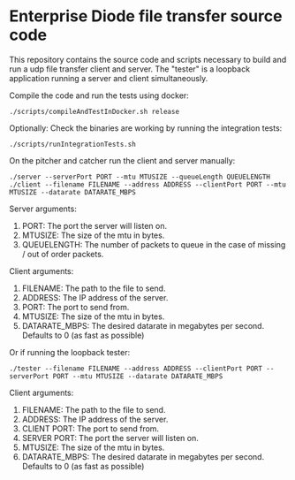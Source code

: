 # Enterprise Diode file transfer source code

This repository contains the source code and scripts necessary to build and run a udp file transfer client and server.
The "tester" is a loopback application running a server and client simultaneously.

Compile the code and run the tests using docker:

    ./scripts/compileAndTestInDocker.sh release

Optionally: Check the binaries are working by running the integration tests:

    ./scripts/runIntegrationTests.sh

On the pitcher and catcher run the client and server manually:

    ./server --serverPort PORT --mtu MTUSIZE --queueLength QUEUELENGTH
    ./client --filename FILENAME --address ADDRESS --clientPort PORT --mtu MTUSIZE --datarate DATARATE_MBPS

Server arguments:
1. PORT: The port the server will listen on.
2. MTUSIZE: The size of the mtu in bytes.
3. QUEUELENGTH: The number of packets to queue in the case of missing / out of order packets.

Client arguments:
1. FILENAME: The path to the file to send.
2. ADDRESS: The IP address of the server.
3. PORT: The port to send from.
4. MTUSIZE: The size of the mtu in bytes.
5. DATARATE_MBPS: The desired datarate in megabytes per second. Defaults to 0 (as fast as possible)

Or if running the loopback tester:

    ./tester --filename FILENAME --address ADDRESS --clientPort PORT --serverPort PORT --mtu MTUSIZE --datarate DATARATE_MBPS

Client arguments:
1. FILENAME: The path to the file to send.
2. ADDRESS: The IP address of the server.
3. CLIENT PORT: The port to send from.
4. SERVER PORT: The port the server will listen on.
5. MTUSIZE: The size of the mtu in bytes.
6. DATARATE_MBPS: The desired datarate in megabytes per second. Defaults to 0 (as fast as possible)
